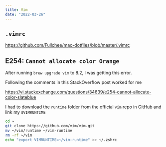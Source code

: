 ```yaml
---
title: Vim
date: "2022-03-26"
---
```


## `.vimrc`

https://github.com/Fullchee/mac-dotfiles/blob/master/.vimrc

## E254: `Cannot allocate color Orange`

After running `brew upgrade vim` to 8.2, I was getting this error.

Following the comments in this StackOverflow post worked for me

https://vi.stackexchange.com/questions/34639/e254-cannot-allocate-color-slateblue


I had to download the `runtime` folder from the official `vim` repo in GitHub and link my `$VIMRUNTIME`

```bash
cd ~
git clone https://github.com/vim/vim.git
mv ~/vim/runtime ~/vim-runtime
rm -rf ~/vim
echo "export VIMRUNTIME=~/vim-runtime" >> ~/.zshrc
```
